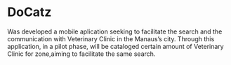 # DoCatz
Was developed a mobile aplication seeking to facilitate the search and the communication with Veterinary Clinic in the Manaus’s city. Through this application, in a pilot phase, will be cataloged certain amount of Veterinary Clinic for zone,aiming to facilitate the same search.
